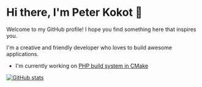 # Hi there, I'm Peter Kokot 👋

Welcome to my GitHub profile! I hope you find something here that inspires you.

I'm a creative and friendly developer who loves to build awesome applications.

* I'm currently working on [PHP build system in CMake](https://github.com/petk/php-build-system)

[![GitHub stats](https://github-readme-stats.vercel.app/api?username=petk)](https://github.com/anuraghazra/github-readme-stats)
